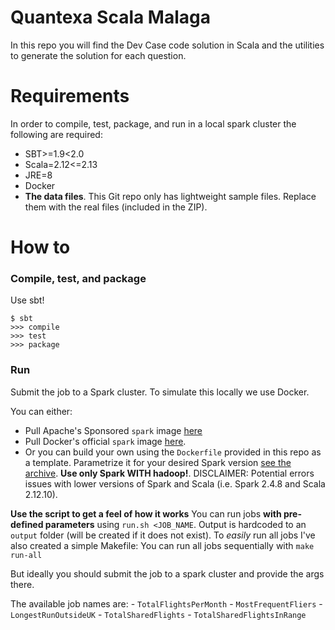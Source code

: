 # Quantexa Scala Malaga
In this repo you will find the Dev Case code solution in Scala and the utilities to generate the solution for each question.

# Requirements
In order to compile, test, package, and run in a local spark cluster the following are required:
- SBT>=1.9<2.0
- Scala=2.12<=2.13
- JRE=8
- Docker
- **The data files**. This Git repo only has lightweight sample files. Replace them with the real files (included in the ZIP).

# How to
### Compile, test, and package
Use sbt!
```
$ sbt
>>> compile
>>> test
>>> package
```

### Run
Submit the job to a Spark cluster. To simulate this locally we use Docker.

You can either:
- Pull Apache's Sponsored `spark` image [here](https://hub.docker.com/r/apache/spark)
- Pull Docker's official `spark` image [here](https://hub.docker.com/_/spark).
- Or you can build your own using the `Dockerfile` provided in this repo as a template. Parametrize it for your desired Spark version [see the archive](https://archive.apache.org/dist/spark/). **Use only Spark WITH hadoop!**.
    DISCLAIMER: Potential errors issues with lower versions of Spark and Scala (i.e. Spark 2.4.8 and Scala 2.12.10).

**Use the script to get a feel of how it works**
You can run jobs **with pre-defined parameters** using `run.sh <JOB_NAME`. Output is hardcoded to an `output` folder (will be created if it does not exist).
To *easily* run all jobs I've also created a simple Makefile:
You can run all jobs sequentially with `make run-all`

But ideally you should submit the job to a spark cluster and provide the args there.

The available job names are:
    - `TotalFlightsPerMonth`
    - `MostFrequentFliers`
    - `LongestRunOutsideUK`
    - `TotalSharedFlights`
    - `TotalSharedFlightsInRange`
